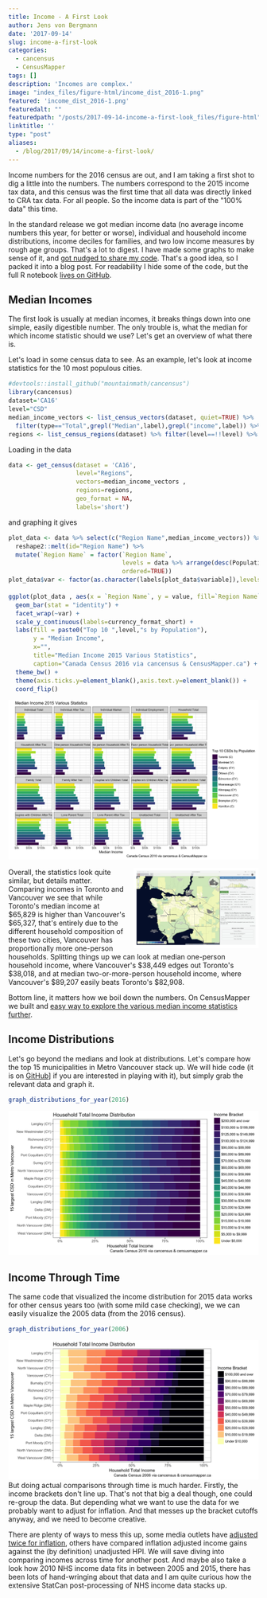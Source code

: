 ```yaml
---
title: Income - A First Look
author: Jens von Bergmann
date: '2017-09-14'
slug: income-a-first-look
categories:
  - cancensus
  - CensusMapper
tags: []
description: 'Incomes are complex.'
image: "index_files/figure-html/income_dist_2016-1.png"
featured: 'income_dist_2016-1.png'
featuredalt: ""
featuredpath: "/posts/2017-09-14-income-a-first-look_files/figure-html"
linktitle: ''
type: "post"
aliases:
  - /blog/2017/09/14/income-a-first-look/
---
```




Income numbers for the 2016 census are out, and I am taking a first shot to dig a little into the numbers. The numbers correspond to the 2015 income tax data, and this census was the first time that all data was directly linked to CRA tax data. For all people. So the income data is part of the "100% data" this time. 

In the standard release we got median income data (no average income numbers this year, for better or worse), individual and household income distributions, income deciles for families, and two low income measures by rough age groups. That's a lot to digest. I have made some graphs to make sense of it, and [got nudged to share my code](https://twitter.com/rtanglao/status/908547217333542912). That's a good idea, so I packed it into a blog post. For readability I hide some of the code, but the full R notebook [lives on GitHub](https://github.com/mountainMath/doodles/blob/master/content/posts/2017-09-14-income-a-first-look.Rmarkdown).

## Median Incomes
The first look is usually at median incomes, it breaks things down into one simple, easily digestible number. The only trouble is, what the median for which income statistic should we use? Let's get an overview of what there is.

Let's load in some census data to see. As an example, let's look at income statistics for the 10 most populous cities.

```r
#devtools::install_github("mountainmath/cancensus")
library(cancensus)
dataset='CA16'
level="CSD"
median_income_vectors <- list_census_vectors(dataset, quiet=TRUE) %>% 
  filter(type=="Total",grepl("Median",label),grepl("income",label)) %>% pull("vector") 
regions <- list_census_regions(dataset) %>% filter(level==!!level) %>% top_n(10,pop) %>% as_census_region_list
```





Loading in the data

```r
data <- get_census(dataset = 'CA16',
                   level="Regions",
                   vectors=median_income_vectors , 
                   regions=regions, 
                   geo_format = NA,
                   labels='short')
```
and graphing it gives

```r
plot_data <- data %>% select(c("Region Name",median_income_vectors)) %>% 
  reshape2::melt(id="Region Name") %>%
  mutate(`Region Name` = factor(`Region Name`, 
                                levels = data %>% arrange(desc(Population)) %>% pull("Region Name"),
                                ordered=TRUE)) 
plot_data$var <- factor(as.character(labels[plot_data$variable]),levels=as.character(labels),ordered=TRUE)

ggplot(plot_data , aes(x = `Region Name`, y = value, fill=`Region Name`)) +
  geom_bar(stat = "identity") +
  facet_wrap(~var) +
  scale_y_continuous(labels=currency_format_short) +
  labs(fill = paste0("Top 10 ",level,"s by Population"), 
       y = "Median Income",
       x="",
       title="Median Income 2015 Various Statistics",
       caption="Canada Census 2016 via cancensus & CensusMapper.ca") +
  theme_bw() + 
  theme(axis.ticks.y=element_blank(),axis.text.y=element_blank()) +
  coord_flip()
```

<img src="index_files/figure-html/median_income_stats-1.png" width="1056" />


<a href="https://censusmapper.ca/maps/838"><img src="images/income_animated.gif" style="width:50%;float:right;margin-left:10px;"></a>
Overall, the statistics look quite similar, but details matter. Comparing incomes in Toronto and Vancouver we see that while Toronto's median income at $65,829 is higher than Vancouver's $65,327, that's entirely due to the different household composition of these two cities, Vancouver has proportionally more one-person households. Splitting things up we can look at median one-person household income, where Vancouver's $38,449 edges out Toronto's 
$38,018, and at median two-or-more-person household income, where Vancouver's $89,207 easily beats Toronto's $82,908.

Bottom line, it matters how we boil down the numbers. On CensusMapper we built and [easy way to explore the various median income statistics further](https://censusmapper.ca/maps/838).


## Income Distributions

Let's go beyond the medians and look at distributions. Let's compare how the top 15 municipalities in Metro Vancouver stack up. We will hide code (it is on [GitHub](https://github.com/mountainMath/doodles/blob/master/content/posts/2017-09-14-income-a-first-look.Rmarkdown)] if you are interested in playing with it), but simply grab the relevant data and graph it.

```r
graph_distributions_for_year(2016)
```

<img src="index_files/figure-html/income_dist_2016-1.png" width="864" />


## Income Through Time
The same code that visualized the income distribution for 2015 data works for other census years too (with some mild case checking), we we can easily visualize the 2005 data (from the 2016 census).

```r
graph_distributions_for_year(2006)
```

<img src="index_files/figure-html/income_dist_2006-1.png" width="864" />
But doing actual comparisons through time is much harder. Firstly, the income brackets don't line up. That's not that big a deal though, one could re-group the data. But depending what we want to use the data for we probably want to adjust for inflation. And that messes up the bracket cutoffs anyway, and we need to become creative.

There are plenty of ways to mess this up, some media outlets have [adjusted twice for inflation](https://twitter.com/trevortombe/status/908041204276723712), others have compared inflation adjusted income gains against the (by definition) unadjusted HPI. We will save diving into comparing incomes across time for another post. And maybe also take a look how 2010 NHS income data fits in between 2005 and 2015, there has been lots of hand-wringing about that data and I am quite curious how the extensive StatCan post-processing of NHS income data stacks up.


